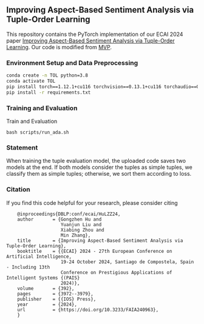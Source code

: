 ## Improving Aspect-Based Sentiment Analysis via Tuple-Order Learning

This repository contains the PyTorch implementation of our ECAI 2024 paper [Improving Aspect-Based Sentiment Analysis via Tuple-Order Learning](https://www.researchgate.net/publication/385027572_Improving_Aspect-Based_Sentiment_Analysis_via_Tuple-Order_Learning). Our code is modified from [MVP](https://github.com/ZubinGou/multi-view-prompting).

### Environment Setup and Data Preprocessing
```sh
conda create -n TOL python=3.8
conda activate TOL
pip install torch==1.12.1+cu116 torchvision==0.13.1+cu116 torchaudio==0.12.1 --extra-index-url https://download.pytorch.org/whl/cu116
pip install -r requirements.txt
```

### Training and Evaluation
Train and Evaluation
```text
bash scripts/run_ada.sh
```

### Statement
When training the tuple evaluation model, the uploaded code saves two models at the end. If both models consider the tuples as simple tuples, we classify them as simple tuples; otherwise, we sort them according to loss.

### Citation
If you find this code helpful for your research, please consider citing
```text
    @inproceedings{DBLP:conf/ecai/HuLZZ24,
    author       = {Gongzhen Hu and
                    Yuanjun Liu and
                    Xiabing Zhou and
                    Min Zhang},
    title        = {Improving Aspect-Based Sentiment Analysis via Tuple-Order Learning},
    booktitle    = {{ECAI} 2024 - 27th European Conference on Artificial Intelligence,
                    19-24 October 2024, Santiago de Compostela, Spain - Including 13th
                    Conference on Prestigious Applications of Intelligent Systems {(PAIS}
                    2024)},
    volume       = {392},
    pages        = {3972--3979},
    publisher    = {{IOS} Press},
    year         = {2024},
    url          = {https://doi.org/10.3233/FAIA240963},
    }

```